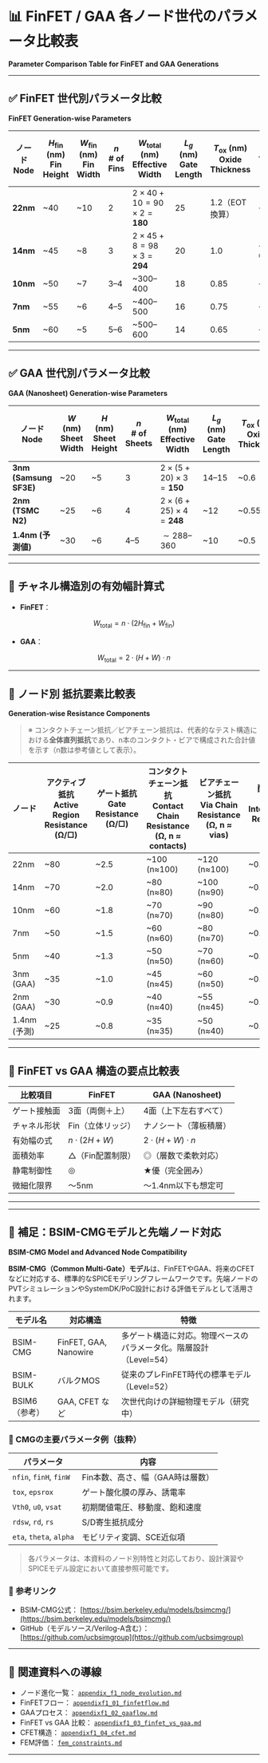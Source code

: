 # 📊 FinFET / GAA 各ノード世代のパラメータ比較表  
**Parameter Comparison Table for FinFET and GAA Generations**

---

## ✅ FinFET 世代別パラメータ比較  
**FinFET Generation-wise Parameters**

| ノード<br>Node | $H_{\mathrm{fin}}$ (nm)<br>Fin Height | $W_{\mathrm{fin}}$ (nm)<br>Fin Width | $n$<br># of Fins | $W_{\mathrm{total}}$ (nm)<br>Effective Width | $L_g$ (nm)<br>Gate Length | $T_{\mathrm{ox}}$ (nm)<br>Oxide Thickness | $V_{\mathrm{th}}$ (V)<br>Threshold Voltage | $I_{\mathrm{dlin}}$ (μA/μm)<br>Linear Current | $I_{\mathrm{dsat}}$ (μA/μm)<br>Saturation Current | $I_{\mathrm{off}}$ (nA/μm)<br>Leakage | $I_{\mathrm{cutoff}}$ (nA)<br>Cutoff Current | $B_{V\mathrm{ds}}$ (V)<br>Breakdown Voltage |
|---------------|------------------------|----------------------|------------|-----------------------------------|----------------------|----------------------------|------------------------------|-------------------------------|--------------------------------|------------------------------|--------------------------------|------------------------------|
| **22nm**      | ~40                   | ~10                 | 2          | $2 \times 40 + 10 = 90 \times 2 = \mathbf{180}$ | 25                   | 1.2（EOT換算）            | ~0.4–0.5                    | ~500                         | ~1000                         | ~10                         | ~100                          | ~2.0                         |
| **14nm**      | ~45                   | ~8                  | 3          | $2 \times 45 + 8 = 98 \times 3 = \mathbf{294}$ | 20                   | 1.0                       | ~0.35–0.45                  | ~550                         | ~1100                         | ~5                          | ~50                           | ~1.8                         |
| **10nm**      | ~50                   | ~7                  | 3–4        | ~300–400                         | 18                   | 0.85                      | ~0.3–0.4                    | ~600                         | ~1200                         | ~1–2                        | ~10–20                        | ~1.6                         |
| **7nm**       | ~55                   | ~6                  | 4–5        | ~400–500                         | 16                   | 0.75                      | ~0.3                        | ~650                         | ~1300                         | <1                          | ~5                            | ~1.5                         |
| **5nm**       | ~60                   | ~5                  | 5–6        | ~500–600                         | 14                   | 0.65                      | ~0.25–0.3                   | ~700                         | ~1400                         | <0.5                        | ~1–2                          | ~1.3                         |

---

## ✅ GAA 世代別パラメータ比較  
**GAA (Nanosheet) Generation-wise Parameters**

| ノード<br>Node | $W$ (nm)<br>Sheet Width | $H$ (nm)<br>Sheet Height | $n$<br># of Sheets | $W_{\mathrm{total}}$ (nm)<br>Effective Width | $L_g$ (nm)<br>Gate Length | $T_{\mathrm{ox}}$ (nm)<br>Oxide Thickness | $V_{\mathrm{th}}$ (V)<br>Threshold Voltage | $I_{\mathrm{dlin}}$ (μA/μm)<br>Linear Current | $I_{\mathrm{dsat}}$ (μA/μm)<br>Saturation Current | $I_{\mathrm{off}}$ (nA/μm)<br>Leakage | $I_{\mathrm{cutoff}}$ (nA)<br>Cutoff Current | $B_{V\mathrm{ds}}$ (V)<br>Breakdown Voltage |
|------------------------|------------------|-------------------|----------------|------------------------------------|----------------------|----------------------------|------------------------------|-------------------------------|--------------------------------|------------------------------|--------------------------------|------------------------------|
| **3nm (Samsung SF3E)** | ~20             | ~5                | 3              | $2 \times (5 + 20) \times 3 = \mathbf{150}$ | 14–15                | ~0.6                      | ~0.25                       | ~700                         | ~1400                         | <1                          | ~5                            | ~1.3                         |
| **2nm (TSMC N2)**       | ~25             | ~6                | 4              | $2 \times (6 + 25) \times 4 = \mathbf{248}$ | ~12                  | ~0.55                     | ~0.23                       | ~750                         | ~1500                         | <0.5                        | ~2                            | ~1.2                         |
| **1.4nm (予測値)**       | ~30             | ~6                | 4–5            | $\sim 288$–$360$                     | ~10                  | ~0.5                      | ~0.20                       | ~800                         | ~1600                         | <0.3                        | ~1                            | ~1.1                         |

---

## 🧠 チャネル構造別の有効幅計算式  

- **FinFET**：

$$
W_{\mathrm{total}} = n \cdot (2H_{\mathrm{fin}} + W_{\mathrm{fin}})
$$

- **GAA**：

$$
W_{\mathrm{total}} = 2 \cdot (H + W) \cdot n
$$

---

## 🧯 ノード別 抵抗要素比較表  
**Generation-wise Resistance Components**

> ※ コンタクトチェーン抵抗／ビアチェーン抵抗は、代表的なテスト構造における**全体直列抵抗**であり、n本のコンタクト・ビアで構成された合計値を示す（n数は参考値として表示）。

| ノード | アクティブ抵抗<br>Active Region Resistance (Ω/□) | ゲート抵抗<br>Gate Resistance (Ω/□) | コンタクトチェーン抵抗<br>Contact Chain Resistance (Ω, n ≈ contacts) | ビアチェーン抵抗<br>Via Chain Resistance (Ω, n ≈ vias) | 配線抵抗<br>Metal Interconnect Resistance (Ω/□) |
|--------|----------------------------------------------|-----------------------------------|--------------------------------------------------------|---------------------------------------------------|-----------------------------------------------|
| 22nm   | ~80                                          | ~2.5                              | ~100 (n≈100)                                           | ~120 (n≈100)                                     | ~0.12                                          |
| 14nm   | ~70                                          | ~2.0                              | ~80 (n≈80)                                             | ~100 (n≈90)                                      | ~0.10                                          |
| 10nm   | ~60                                          | ~1.8                              | ~70 (n≈70)                                             | ~90 (n≈80)                                       | ~0.09                                          |
| 7nm    | ~50                                          | ~1.5                              | ~60 (n≈60)                                             | ~80 (n≈70)                                       | ~0.08                                          |
| 5nm    | ~40                                          | ~1.3                              | ~50 (n≈50)                                             | ~70 (n≈60)                                       | ~0.07                                          |
| 3nm (GAA) | ~35                                       | ~1.0                              | ~45 (n≈45)                                             | ~60 (n≈50)                                       | ~0.06                                          |
| 2nm (GAA) | ~30                                       | ~0.9                              | ~40 (n≈40)                                             | ~55 (n≈45)                                       | ~0.055                                         |
| 1.4nm (予測) | ~25                                     | ~0.8                              | ~35 (n≈35)                                             | ~50 (n≈40)                                       | ~0.05                                          |

---

## 🧩 FinFET vs GAA 構造の要点比較表

| 比較項目 | FinFET | GAA (Nanosheet) |
|----------|--------|------------------|
| ゲート接触面 | 3面（両側＋上） | 4面（上下左右すべて） |
| チャネル形状 | Fin（立体リッジ） | ナノシート（薄板積層） |
| 有効幅の式 | $n \cdot (2H + W)$ | $2 \cdot (H + W) \cdot n$ |
| 面積効率 | △（Fin配置制限） | ◎（層数で柔軟対応） |
| 静電制御性 | ◎ | ★優（完全囲み） |
| 微細化限界 | ～5nm | ～1.4nm以下も想定可 |

---

---

## 📎 補足：BSIM-CMGモデルと先端ノード対応  
**BSIM-CMG Model and Advanced Node Compatibility**

**BSIM-CMG（Common Multi-Gate）モデル**は、FinFETやGAA、将来のCFETなどに対応する、標準的なSPICEモデリングフレームワークです。先端ノードのPVTシミュレーションやSystemDK/PoC設計における評価モデルとして活用されます。

| モデル名 | 対応構造 | 特徴 |
|----------|----------|------|
| BSIM-CMG | FinFET, GAA, Nanowire | 多ゲート構造に対応。物理ベースのパラメータ化。階層設計（Level=54） |
| BSIM-BULK | バルクMOS | 従来のプレFinFET時代の標準モデル（Level=52） |
| BSIM6（参考） | GAA, CFET など | 次世代向けの詳細物理モデル（研究中） |

### 🧠 CMGの主要パラメータ例（抜粋）

| パラメータ | 内容 |
|------------|------|
| `nfin`, `finH`, `finW` | Fin本数、高さ、幅（GAA時は層数） |
| `tox`, `epsrox` | ゲート酸化膜の厚み、誘電率 |
| `Vth0`, `u0`, `vsat` | 初期閾値電圧、移動度、飽和速度 |
| `rdsw`, `rd`, `rs` | S/D寄生抵抗成分 |
| `eta`, `theta`, `alpha` | モビリティ変調、SCE近似項 |

> 各パラメータは、本資料のノード別特性と対応しており、設計演習やSPICEモデル設定において直接参照可能です。

### 📘 参考リンク

- BSIM-CMG公式： [https://bsim.berkeley.edu/models/bsimcmg/](https://bsim.berkeley.edu/models/bsimcmg/)
- GitHub（モデルソース/Verilog-A含む）： [https://github.com/ucbsimgroup](https://github.com/ucbsimgroup)

---

## 📘 関連資料への導線

- ノード進化一覧： [`appendix_f1_node_evolution.md`](appendix_f1_node_evolution.md)
- FinFETフロー： [`appendixf1_01_finfetflow.md`](appendixf1_01_finfetflow.md)
- GAAプロセス： [`appendixf1_02_gaaflow.md`](appendixf1_02_gaaflow.md)
- FinFET vs GAA 比較： [`appendixf1_03_finfet_vs_gaa.md`](appendixf1_03_finfet_vs_gaa.md)
- CFET構造： [`appendixf1_04_cfet.md`](appendixf1_04_cfet.md)
- FEM評価： [`fem_constraints.md`](fem_constraints.md)

---
